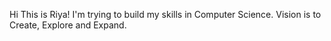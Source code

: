 Hi
This is Riya!
I'm trying to build my skills in Computer Science. 
Vision is to Create, Explore and Expand. 
